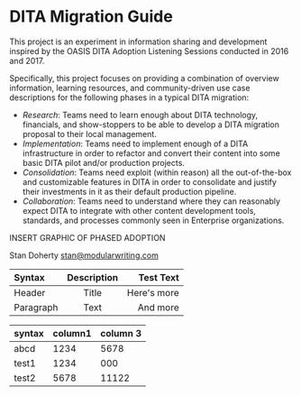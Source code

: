 # DITA Migration Guide

This project is an experiment in information 
sharing and development inspired by the OASIS DITA Adoption
Listening Sessions conducted in 2016 and 2017. 

Specifically, this project focuses on providing a combination of 
overview information, learning resources, and community-driven 
use case descriptions for the following phases in a typical DITA migration:

- *Research*: Teams need to learn enough about DITA technology, financials, and show-stoppers to be able to develop a DITA migration proposal to their local management.
- *Implementation*: Teams need to implement enough of a DITA infrastructure in order to refactor and convert their content into some basic DITA pilot and/or production projects. 
- *Consolidation*: Teams need exploit (within reason) all the out-of-the-box and customizable features in DITA in order to consolidate and justify their investments in it as their default production pipeline.
- *Collaboration*: Teams need to understand where they can reasonably expect DITA to integrate with other content development tools, standards, and processes commonly seen in Enterprise organizations.   

INSERT GRAPHIC OF PHASED ADOPTION

Stan Doherty
stan@modularwriting.com

| Syntax | Description | Test Text |
| :---|  :---:  |   ---: |
| Header | Title   | Here's more |
| Paragraph | Text    | And more |

| syntax | column1 | column 3 |
|---|---|--- |
| abcd | 1234 |5678 |
|  test1| 1234 | 000 |
|  test2| 5678 | 11122 |
